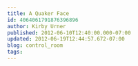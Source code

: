 ```yaml
---
title: A Quaker Face
id: 4064061791876396896
author: Kirby Urner
published: 2012-06-10T12:40:00.000-07:00
updated: 2012-06-19T12:44:57.672-07:00
blog: control_room
tags: 
---
```


[](http://www.flickr.com/photos/17157315@N00/7403270428/)